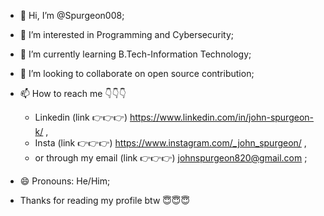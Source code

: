 - 👋 Hi, I’m @Spurgeon008;
- 👀 I’m interested in Programming and Cybersecurity; 
- 🌱 I’m currently learning B.Tech-Information Technology; 
- 💞️ I’m looking to collaborate on open source contribution; 
- 📫 How to reach me 👇👇👇
  - Linkedin (link 👉👉👉) https://www.linkedin.com/in/john-spurgeon-k/ ,
  - Insta (link 👉👉👉) https://www.instagram.com/_john_spurgeon/ ,
  - or through my email (link 👉👉👉) johnspurgeon820@gmail.com ;

- 😄 Pronouns: He/Him;

- Thanks for reading my profile btw 😇😇😇 

<!---
Spurgeon008/Spurgeon008 is a ✨ special ✨ repository because its `README.md` (this file) appears on your GitHub profile.
You can click the Preview link to take a look at your changes.
--->
